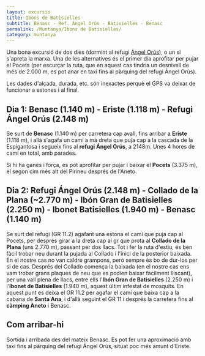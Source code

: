 ```yaml
---
layout: excursio
title: Ibons de Batisielles
subtitle: Benasc - Ref. Ángel Orús - Batisielles - Benasc
permalink: /Muntanya/Ibons de Batisielles/
category: muntanya
---
```


Una bona excursió de dos dies (dormint al refugi [Ángel Orús](http://www.refugioangelorus.com/)), o un si s'apreta
la marxa. Una de les alternatives és el primer dia aprofitar per pujar el
Pocets (per escurçar la ruta, que en aquest cas tindria un desnivell de més de
2.000 m, es pot anar en taxi fins al pàrquing del refugi Ángel Orús).

Les dades d'alçada, durada, etc. són inexactes perquè el GPS va deixar de
funcionar a estones i al final.

## Dia 1: Benasc (1.140 m) - Eriste (1.118 m) - Refugi Ángel Orús (2.148 m)

Se surt de **Benasc** (1.140 m) per carretera cap avall, fins arribar a **Eriste**
(1.118 m), i allà s'agafa un camí a mà dreta que puja cap a la cascada de la
Espigantosa i segueix fins al **refugi Ángel Orús**, a 2148m. Unes 4 hores de camí
en total, amb parades.

Si hi ha ganes i força, es pot aprofitar per pujar i baixar el **Pocets** (3.375
m), el segon cim més alt del Pirineu després de l'Aneto.

## Dia 2: Refugi Ángel Orús (2.148 m) - Collado de la Plana (~2.770 m) - Ibón Gran de Batisielles (2.250 m) - Ibonet Batisielles (1.940 m) - Benasc (1.140 m)

Se surt del refugi (GR 11.2) agafant una estona el camí que puja cap al
Pocets, per després girar a la dreta cap al gr que prota al **Collado de la
Plana** (uns 2.770 m), passant per dos llacs. Tot i fer la ruta d'estiu, és ben
fàcil trobar neu durant la pujada al Collado i l'inici de la posterior
baixada. En el nostre cas no van caldre grampons, però sempre és bo de dur-los
per si de cas. Després del Collado comença la baixada (en el nostre cas ens
vam trobar grans plaques de neu que es podien baixar fàcilment lliscant), per
una vall plena de llacs, entre ells l'**Ibón Gran de Batisielles** (2.250 m) i
l'**Ibonet de Batisielles** (1.940 m), aquest últim infestat de mosquits. En
aquest punt es deixa el GR 11.2 per agafar el camí que baixa cap a la cabana
de **Santa Ana**, i d'allà seguint el GR 11 i després la carretera fins al **càmping
Aneto** i Benasc.

## Com arribar-hi

Sortida i arribada des del mateix Benasc. Es pot fer una aproximació amb taxi
fins al pàrquing del refugi Ángel Orús, situat poc més amunt d'Eriste.
